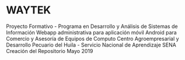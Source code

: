 # WAYTEK
Proyecto Formativo - Programa en Desarrollo y Análisis de Sistemas de Información
Webapp administrativa para aplicación móvil Android para Comercio y Asesoría de Equipos de Computo
Centro Agroempresarial y Desarrollo Pecuario del Huila - Servicio Nacional de Aprendizaje SENA
Creación del Repositorio Mayo 2019
